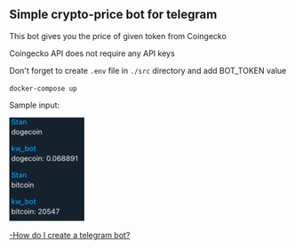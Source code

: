 ## Simple crypto-price bot for telegram

This bot gives you the price of given token from Coingecko

Coingecko API does not require any API keys

Don't forget to create `.env` file in `./src` directory and add BOT_TOKEN value

`docker-compose up`

Sample input:

![img.png](img.png)

[-How do I create a telegram bot?](https://core.telegram.org/bots#3-how-do-i-create-a-bot)